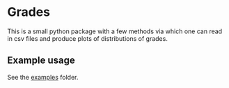 # Grades #

This is a small python package with a few methods via which one can read in csv files
and produce plots of distributions of grades.

## Example usage ##

See the [examples](./examples/) folder.
